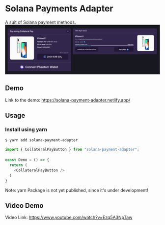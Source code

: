 # Solana Payments Adapter

A suit of Solana payment methods.
![Demo Image](./images/demo.png)

## Demo
Link to the demo: https://solana-payment-adapter.netlify.app/

## Usage
### Install using yarn
```shell
$ yarn add solana-payment-adapter
```
```ts
import { CollateralPayButton } from "solana-payment-adapter";

const Demo = () => {
  return (
    <CollateralPayButton />
  )
}
```
Note: yarn Package is not yet published, since it's under development!

## Video Demo
Video Link: https://www.youtube.com/watch?v=Ezq5A3NpTaw
